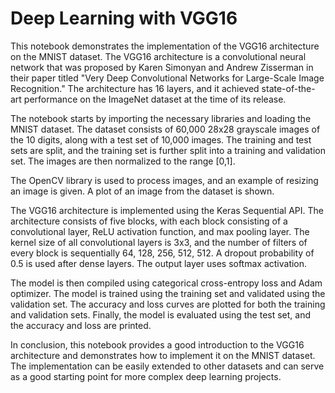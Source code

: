 # Deep Learning with VGG16

This notebook demonstrates the implementation of the VGG16 architecture on the MNIST dataset. The VGG16 architecture is a convolutional neural network that was proposed by Karen Simonyan and Andrew Zisserman in their paper titled "Very Deep Convolutional Networks for Large-Scale Image Recognition." The architecture has 16 layers, and it achieved state-of-the-art performance on the ImageNet dataset at the time of its release.

The notebook starts by importing the necessary libraries and loading the MNIST dataset. The dataset consists of 60,000 28x28 grayscale images of the 10 digits, along with a test set of 10,000 images. The training and test sets are split, and the training set is further split into a training and validation set. The images are then normalized to the range [0,1].

The OpenCV library is used to process images, and an example of resizing an image is given. A plot of an image from the dataset is shown.

The VGG16 architecture is implemented using the Keras Sequential API. The architecture consists of five blocks, with each block consisting of a convolutional layer, ReLU activation function, and max pooling layer. The kernel size of all convolutional layers is 3x3, and the number of filters of every block is sequentially 64, 128, 256, 512, 512. A dropout probability of 0.5 is used after dense layers. The output layer uses softmax activation.

The model is then compiled using categorical cross-entropy loss and Adam optimizer. The model is trained using the training set and validated using the validation set. The accuracy and loss curves are plotted for both the training and validation sets. Finally, the model is evaluated using the test set, and the accuracy and loss are printed.

In conclusion, this notebook provides a good introduction to the VGG16 architecture and demonstrates how to implement it on the MNIST dataset. The implementation can be easily extended to other datasets and can serve as a good starting point for more complex deep learning projects.
